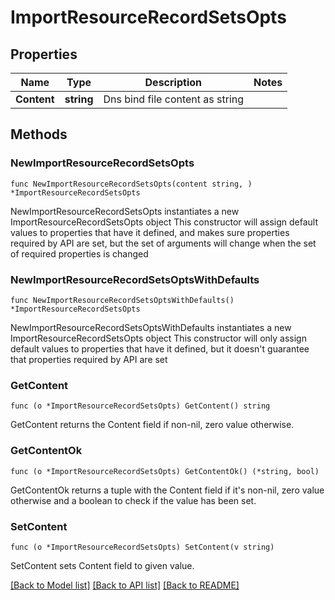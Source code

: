 # ImportResourceRecordSetsOpts

## Properties

Name | Type | Description | Notes
------------ | ------------- | ------------- | -------------
**Content** | **string** | Dns bind file content as string | 

## Methods

### NewImportResourceRecordSetsOpts

`func NewImportResourceRecordSetsOpts(content string, ) *ImportResourceRecordSetsOpts`

NewImportResourceRecordSetsOpts instantiates a new ImportResourceRecordSetsOpts object
This constructor will assign default values to properties that have it defined,
and makes sure properties required by API are set, but the set of arguments
will change when the set of required properties is changed

### NewImportResourceRecordSetsOptsWithDefaults

`func NewImportResourceRecordSetsOptsWithDefaults() *ImportResourceRecordSetsOpts`

NewImportResourceRecordSetsOptsWithDefaults instantiates a new ImportResourceRecordSetsOpts object
This constructor will only assign default values to properties that have it defined,
but it doesn't guarantee that properties required by API are set

### GetContent

`func (o *ImportResourceRecordSetsOpts) GetContent() string`

GetContent returns the Content field if non-nil, zero value otherwise.

### GetContentOk

`func (o *ImportResourceRecordSetsOpts) GetContentOk() (*string, bool)`

GetContentOk returns a tuple with the Content field if it's non-nil, zero value otherwise
and a boolean to check if the value has been set.

### SetContent

`func (o *ImportResourceRecordSetsOpts) SetContent(v string)`

SetContent sets Content field to given value.



[[Back to Model list]](../README.md#documentation-for-models) [[Back to API list]](../README.md#documentation-for-api-endpoints) [[Back to README]](../README.md)


